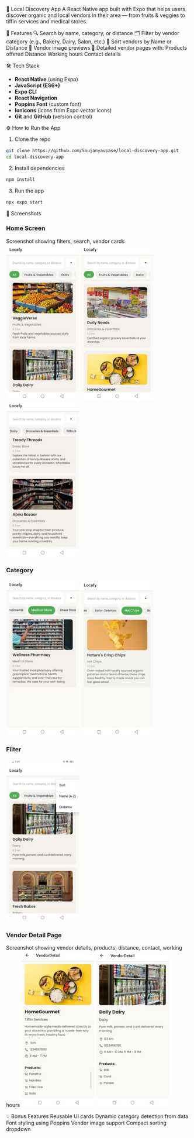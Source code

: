 🌱 Local Discovery App
A React Native app built with Expo that helps users discover organic and local vendors in their area — from fruits & veggies to tiffin services and medical stores.

📱 Features
🔍 Search by name, category, or distance
🗂️ Filter by vendor category (e.g., Bakery, Dairy, Salon, etc.)
📍 Sort vendors by Name or Distance
📸 Vendor image previews
🧾 Detailed vendor pages with:
        Products offered
        Distance
        Working hours
        Contact details

🛠️ Tech Stack

- **React Native** (using Expo)
- **JavaScript (ES6+)**
- **Expo CLI**
- **React Navigation**
- **Poppins Font** (custom font)
- **Ionicons** (icons from Expo vector icons)
- **Git** and **GitHub** (version control)


⚙️ How to Run the App
1. Clone the repo
```bash
git clone https://github.com/Soujanyaupase/local-discovery-app.git
cd local-discovery-app
```

2. Install dependencies
```bash
npm install
```

3. Run the app
```bash
npx expo start
```

 📸 Screenshots

### Home Screen
Screenshot showing filters, search, vendor cards
<img src="./screenshots/1.jpg" alt="Home Screen" width="200"/>
<img src="./screenshots/2.jpg" alt="Home Screen" width="200"/>
<img src="./screenshots/3.jpg" alt="Home Screen" width="200"/>

### Category
<img src="./screenshots/4.jpg" alt="Category" width="200"/>
<img src="./screenshots/5.jpg" alt="Category" width="200"/>

### Filter
<img src="./screenshots/6.jpg" alt="Filter" width="200"/>

### Vendor Detail Page
Screenshot showing vendor details, products, distance, contact, working hours
<img src="./screenshots/7.jpg" alt="Vendor Detail" width="200"/>
<img src="./screenshots/8.jpg" alt="Vendor Detail" width="200"/>


💡 Bonus Features
    Reusable UI cards
    Dynamic category detection from data
    Font styling using Poppins
    Vendor image support
    Compact sorting dropdown